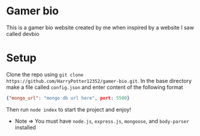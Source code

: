 # Gamer bio

This is a gamer bio website created by me when inspired by a website I saw called devbio


# Setup

Clone the repo using `git clone https://github.com/HarryPotter12352/gamer-bio.git`.
In the base directory make a file called `config.json` and enter content of the following format

```json
{"mongo_url": "mongo db url here", port: 5500}
```
Then run `node index` to start the project and enjoy!


- Note => You must have `node.js`, `express.js`, `mongoose`, and `body-parser` installed